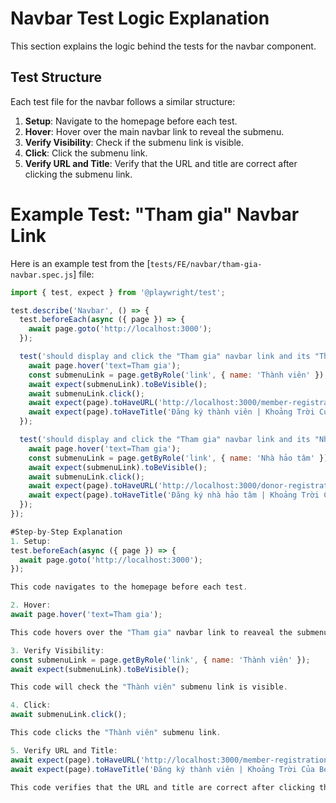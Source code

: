 # Navbar Test Logic Explanation
This section explains the logic behind the tests for the navbar component.

## Test Structure

Each test file for the navbar follows a similar structure:

1. **Setup**: Navigate to the homepage before each test.
2. **Hover**: Hover over the main navbar link to reveal the submenu.
3. **Verify Visibility**: Check if the submenu link is visible.
4. **Click**: Click the submenu link.
5. **Verify URL and Title**: Verify that the URL and title are correct after clicking the submenu link.

# Example Test: "Tham gia" Navbar Link

Here is an example test from the [`tests/FE/navbar/tham-gia-navbar.spec.js`] file:

```javascript
import { test, expect } from '@playwright/test';

test.describe('Navbar', () => {
  test.beforeEach(async ({ page }) => {
    await page.goto('http://localhost:3000');
  });

  test('should display and click the "Tham gia" navbar link and its "Thành viên" submenu', async ({ page }) => {
    await page.hover('text=Tham gia');
    const submenuLink = page.getByRole('link', { name: 'Thành viên' });
    await expect(submenuLink).toBeVisible();
    await submenuLink.click();
    await expect(page).toHaveURL('http://localhost:3000/member-registration');
    await expect(page).toHaveTitle('Đăng ký thành viên | Khoảng Trời Của Bé');
  });

  test('should display and click the "Tham gia" navbar link and its "Nhà hảo tâm" submenu', async ({ page }) => {
    await page.hover('text=Tham gia');
    const submenuLink = page.getByRole('link', { name: 'Nhà hảo tâm' });
    await expect(submenuLink).toBeVisible();
    await submenuLink.click();
    await expect(page).toHaveURL('http://localhost:3000/donor-registration');
    await expect(page).toHaveTitle('Đăng ký nhà hảo tâm | Khoảng Trời Của Bé');
  });
});

#Step-by-Step Explanation
1. Setup:
test.beforeEach(async ({ page }) => {
  await page.goto('http://localhost:3000');
});

This code navigates to the homepage before each test.

2. Hover:
await page.hover('text=Tham gia');

This code hovers over the "Tham gia" navbar link to reaveal the submenu.

3. Verify Visibility:
const submenuLink = page.getByRole('link', { name: 'Thành viên' });
await expect(submenuLink).toBeVisible();

This code will check the "Thành viên" submenu link is visible.

4. Click:
await submenuLink.click();

This code clicks the "Thành viên" submenu link.

5. Verify URL and Title:
await expect(page).toHaveURL('http://localhost:3000/member-registration');
await expect(page).toHaveTitle('Đăng ký thành viên | Khoảng Trời Của Bé');

This code verifies that the URL and title are correct after clicking the submenu link.

